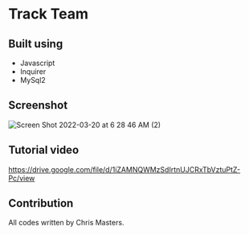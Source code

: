 # Track Team

## Built using
* Javascript
* Inquirer
* MySql2

## Screenshot
![Screen Shot 2022-03-20 at 6 28 46 AM (2)](https://user-images.githubusercontent.com/95546410/159164677-4f56f5ac-5a47-49f5-864b-bbaff545fc50.png)

## Tutorial video
https://drive.google.com/file/d/1iZAMNQWMzSdIrtnUJCRxTbVztuPtZ-Pc/view

## Contribution
All codes written by Chris Masters.
